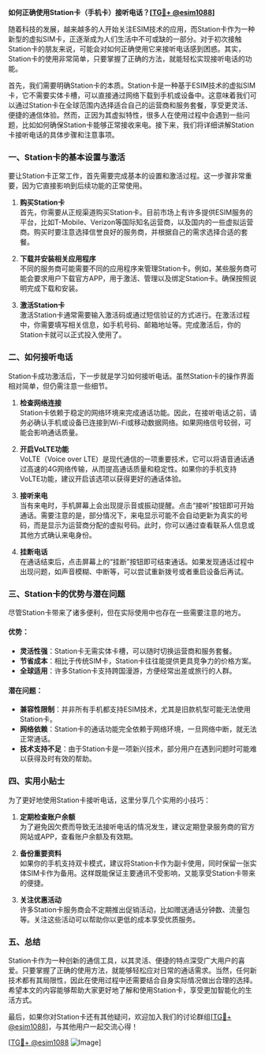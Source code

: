 **如何正确使用Station卡（手机卡）接听电话？[[TG💪+ @esim1088](https://t.me/s/esim1088)]**

随着科技的发展，越来越多的人开始关注ESIM技术的应用，而Station卡作为一种新型的虚拟SIM卡，正逐渐成为人们生活中不可或缺的一部分。对于初次接触Station卡的朋友来说，可能会对如何正确使用它来接听电话感到困惑。其实，Station卡的使用非常简单，只要掌握了正确的方法，就能轻松实现接听电话的功能。

首先，我们需要明确Station卡的本质。Station卡是一种基于ESIM技术的虚拟SIM卡，它不需要实体卡槽，可以直接通过网络下载到手机或设备中。这意味着我们可以通过Station卡在全球范围内选择适合自己的运营商和服务套餐，享受更灵活、便捷的通信体验。然而，正因为其虚拟特性，很多人在使用过程中会遇到一些问题，比如如何确保Station卡能够正常接收来电。接下来，我们将详细讲解Station卡接听电话的具体步骤和注意事项。

### **一、Station卡的基本设置与激活**

要让Station卡正常工作，首先需要完成基本的设置和激活过程。这一步骤非常重要，因为它直接影响到后续功能的正常使用。

1. **购买Station卡**  
   首先，你需要从正规渠道购买Station卡。目前市场上有许多提供ESIM服务的平台，比如T-Mobile、Verizon等国际知名运营商，以及国内的一些虚拟运营商。购买时要注意选择信誉良好的服务商，并根据自己的需求选择合适的套餐。

2. **下载并安装相关应用程序**  
   不同的服务商可能需要不同的应用程序来管理Station卡。例如，某些服务商可能会要求用户下载官方APP，用于激活、管理以及绑定Station卡。确保按照说明完成下载和安装。

3. **激活Station卡**  
   激活Station卡通常需要输入激活码或通过短信验证的方式进行。在激活过程中，你需要填写相关信息，如手机号码、邮箱地址等。完成激活后，你的Station卡就可以正式投入使用了。

### **二、如何接听电话**

Station卡成功激活后，下一步就是学习如何接听电话。虽然Station卡的操作界面相对简单，但仍需注意一些细节。

1. **检查网络连接**  
   Station卡依赖于稳定的网络环境来完成通话功能。因此，在接听电话之前，请务必确认手机或设备已连接到Wi-Fi或移动数据网络。如果网络信号较弱，可能会影响通话质量。

2. **开启VoLTE功能**  
   VoLTE（Voice over LTE）是现代通信的一项重要技术，它可以将语音通话通过高速的4G网络传输，从而提高通话质量和稳定性。如果你的手机支持VoLTE功能，建议开启该选项以获得更好的通话体验。

3. **接听来电**  
   当有来电时，手机屏幕上会出现提示音或振动提醒。点击“接听”按钮即可开始通话。需要注意的是，部分情况下，来电显示可能不会自动更新为真实的号码，而是显示为运营商分配的虚拟号码。此时，你可以通过查看联系人信息或其他方式确认来电身份。

4. **挂断电话**  
   在通话结束后，点击屏幕上的“挂断”按钮即可结束通话。如果发现通话过程中出现问题，如声音模糊、中断等，可以尝试重新拨号或者重启设备后再试。

### **三、Station卡的优势与潜在问题**

尽管Station卡带来了诸多便利，但在实际使用中也存在一些需要注意的地方。

#### **优势：**
- **灵活性强**：Station卡无需实体卡槽，可以随时切换运营商和服务套餐。
- **节省成本**：相比于传统SIM卡，Station卡往往能提供更具竞争力的价格方案。
- **全球适用**：许多Station卡支持跨国漫游，方便经常出差或旅行的人群。

#### **潜在问题：**
- **兼容性限制**：并非所有手机都支持ESIM技术，尤其是旧款机型可能无法使用Station卡。
- **网络依赖**：Station卡的通话功能完全依赖于网络环境，一旦网络中断，就无法正常通话。
- **技术支持不足**：由于Station卡是一项新兴技术，部分用户在遇到问题时可能难以获得及时有效的帮助。

### **四、实用小贴士**

为了更好地使用Station卡接听电话，这里分享几个实用的小技巧：

1. **定期检查账户余额**  
   为了避免因欠费而导致无法接听电话的情况发生，建议定期登录服务商的官方网站或APP，查看账户余额及有效期。

2. **备份重要资料**  
   如果你的手机支持双卡模式，建议将Station卡作为副卡使用，同时保留一张实体SIM卡作为备用。这样既能保证主要通讯不受影响，又能享受Station卡带来的便捷。

3. **关注优惠活动**  
   许多Station卡服务商会不定期推出促销活动，比如赠送通话分钟数、流量包等。关注这些活动可以帮助你以更低的成本享受优质服务。

### **五、总结**

Station卡作为一种创新的通信工具，以其灵活、便捷的特点深受广大用户的喜爱。只要掌握了正确的使用方法，就能够轻松应对日常的通话需求。当然，任何新技术都有其局限性，因此在使用过程中还需要结合自身实际情况做出合理的选择。希望本文的内容能够帮助大家更好地了解和使用Station卡，享受更加智能化的生活方式。

最后，如果你对Station卡还有其他疑问，欢迎加入我们的讨论群组[[TG💪+ @esim1088](https://t.me/s/esim1088)]，与其他用户一起交流心得！ 

[[TG💪+ @esim1088](https://t.me/s/esim1088) ![Image](https://i.postimg.cc/4NQfJmqS/Snipaste-2025-05-13-00-14-12.png)]